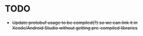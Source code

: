 # TODO

- ~~Update protobuf usage to be compiled(?) so we can link it in Xcode/Android Studio without getting pre-compiled libraries~~
